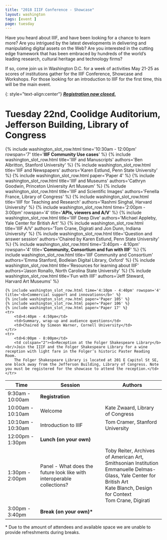 ```yaml
---
title: "2018 IIIF Conference - Showcase"
layout: washington
tags: [event ]
page: tuesday
---
```


Have you heard about IIIF, and have been looking for a chance to learn more? Are you intrigued by the latest developments in delivering and manipulating digital assets on the Web?
Are you interested in the cutting edge framework that has been embraced by hundreds of the world’s leading research, cultural heritage and technology firms?

If so, come join us in Washington D.C. for a week of activities May 21-25 as scores of institutions gather for the IIIF Conference, Showcase and Workshops.
For those looking for an introduction to IIIF for the first time, this will be the main event.  

{: style="text-align:center"}
***[Registration now closed.][showcase-eventbrite]***

# Tuesday 22nd, Coolidge Auditorium, Jefferson Building, Library of Congress

<table class="api-table">
  <thead>
    <tr>
      <th>Time</th>
      <th>Session</th>
      <th>Authors</th>
    </tr>
  </thead>
  <tbody>
    <tr>
        <td>9:30am - 10:00am</td>
        <td colspan="2"><b>Registration</b></td>
    </tr>
    <tr>
        <td>10:00am - 10:10am</td>
        <td>Welcome</td>
        <td>Kate Zwaard, Library of Congress</td>
    </tr>
    <tr>
        <td>10:10am - 10:30am</td>
        <td>Introduction to IIIF</td>
        <td>Tom Cramer, Stanford University</td>
    </tr>
    {% include washington_slot_row.html time='10:30am - 12:00pm' rowspan='7' title='<b>IIIF Community Use cases</b>' %}
    {% include washington_slot_row.html title='IIIF and Manuscripts' authors='Ben Albritton, Stanford University' %}
    {% include washington_slot_row.html title='IIIF and Newspapers' authors='Karen Estlund, Penn State University' %}
    {% include washington_slot_row.html paper='Paper 4' %}
    {% include washington_slot_row.html title='IIIF and Museums' authors='Cathryn Goodwin, Princeton University Art Museum' %}
    {% include washington_slot_row.html title='IIIF and Scientific Images' authors='Fenella France, Library of Congress' %}
    {% include washington_slot_row.html title='IIIF for Teaching and Research' authors='Rashmi Singhal, Harvard University' %}
    <tr>
        <td>12:00pm - 1:30pm</td>
        <td colspan="2"><b>Lunch (on your own)</b></td>
    </tr>
    <tr>
        <td>1:30pm - 2:00pm</td>
        <td>Panel - What does the future look like with interoperable collections?</td>
        <td>
            Toby Reiter, Archives of American Art, Smithsonian Institution<br/>
            Emmanuelle Delmas-Glass, Yale Center for British Art<br/>
            Kate Blanch, Design for Context<br/>
            Tom Crane, Digirati
        </td>
    </tr>
    {% include washington_slot_row.html time='2:00pm - 3:00pm' rowspan='4' title='<b>APIs, viewers and A/V</b>' %}
    {% include washington_slot_row.html title='IIIF Deep Dive' authors='Michael Appleby, Yale Center for British Art' %}
    {% include washington_slot_row.html title='IIIF A/V' authors='Tom Crane, Digirati and Jon Dunn, Indiana University' %}
    {% include washington_slot_row.html title='Question and answer session' authors='Chaired by Karen Estlund, Penn State University' %}
    <tr>
        <td>3:00pm - 3:40pm</td>
        <td colspan="2"><b>Break (on your own)*</b></td>
    </tr>
    {% include washington_slot_row.html time='3:40pm - 4:10pm' rowspan='4' title='<b>Community, Consortium and fun with IIIF</b>' %}
    {% include washington_slot_row.html title='IIIF Community and Consortium' authors='Emma Stanford, Bodleian Digital Library, Oxford' %}
    {% include washington_slot_row.html title='Resources for learning about IIIF' authors='Jason Ronallo, ‎North Carolina State University' %}
    {% include washington_slot_row.html title='Fun with IIIF' authors='Jeff Steward, Harvard Art Museums' %}

    {% include washington_slot_row.html time='4:10pm - 4:40pm' rowspan='4' title='<b>Commercial support and innovations</b>' %}
    {% include washington_slot_row.html paper='Paper 105' %}
    {% include washington_slot_row.html paper='Paper 106' %}
    {% include washington_slot_row.html paper='Paper 17' %}
    <tr>
        <td>4:40pm - 4:50pm</td>
        <td>Summary, wrap-up and audience questions</td>
        <td>Chaired by Simeon Warner, Cornell University</td>
    </tr>
    <tr>
        <td>6:00pm - 8:00pm</td>
        <td colspan="2"><b>Reception at the Folger Shakespeare Library</b><br/>Join the IIIF and the Folger Shakespeare Library for a wine reception with light fare in the Folger’s historic Paster Reading Room.
        The Folger Shakespeare Library is located at 201 E Capitol St SE, one block away from the Jefferson Building, Library of Congress. Note you must be registered for the showcase to attend the reception.</td>
    </tr>
  </tbody>
</table>    

\* Due to the amount of attendees and available space we are unable to provide refreshments during breaks.

[showcase-eventbrite]: https://www.eventbrite.com/e/iiif-washington-showcase-tickets-44860722629
